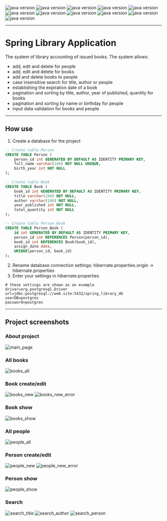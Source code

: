 ![java version](https://img.shields.io/badge/Java-19-blue)
![java version](https://img.shields.io/badge/PostgreSQL-15-blue)
![java version](https://img.shields.io/badge/Spring-5-blue)
![java version](https://img.shields.io/badge/Bootstrap-5.3-blue)
![java version](https://img.shields.io/badge/Thymeleaf-grey)
![java version](https://img.shields.io/badge/HTML-grey)
![java version](https://img.shields.io/badge/CSS-grey)
![java version](https://img.shields.io/badge/JavaScript-grey)
![java version](https://img.shields.io/badge/Maven-grey)
![java version](https://img.shields.io/badge/Tomcat-9-blue)
![java version](https://img.shields.io/badge/GitHub-grey)
___

# Spring Library Application
The system of library accounting of issued books. The system allows:
- add, edit and delete for people
- add, edit and delete for books
- add and delete books to people
- case insensitive search for title, author or people
- establishing the expiration date of a book
- pagination and sorting by title, author, year of published, quantity for books
- pagination and sorting by name or birthday for people
- input data validation for books and people
___
## How use
1. Create a database for the project

```sql
-- Create table Person
CREATE TABLE Person (
    person_id int GENERATED BY DEFAULT AS IDENTITY PRIMARY KEY,
    full_name varchar(100) NOT NULL UNIQUE,
    birth_year int NOT NULL
);

-- Create table Book
CREATE TABLE Book (
    book_id int GENERATED BY DEFAULT AS IDENTITY PRIMARY KEY,
    title varchar(100) NOT NULL,
    author varchar(100) NOT NULL,
    year_published int NOT NULL,
    total_quantity int NOT NULL
);

-- Create table Person_Book
CREATE TABLE Person_Book (
    id int GENERATED BY DEFAULT AS IDENTITY PRIMARY KEY,
    person_id int REFERENCES Person(person_id),
    book_id int REFERENCES Book(book_id),
    assign_date date,
    UNIQUE(person_id, book_id)
);
```

2. Rename database connection settings:
   hibernate.properties.origin -> hibernate.properties
3. Enter your settings in hibernate.properties
```properties
# these settings are shown as an example
driver=org.postgresql.Driver
url=jdbc:postgresql://web.site:5432/spring_library_db
userDB=postgres
password=postgres
```
___
## Project screenshots
### About project
![main_page](https://github.com/RuslanDobrov/SpringLibraryApp/assets/17269289/e2db7731-19cc-424a-a842-a9d5d1219c15)
### All books
![books_all](https://github.com/RuslanDobrov/SpringLibraryApp/assets/17269289/2fa6d99f-e2da-4cba-a7c3-436e43ec877d)
### Book create/edit
![books_new](https://github.com/RuslanDobrov/SpringLibraryApp/assets/17269289/97e1ab2c-c130-4bfb-92ac-8f741c5520ed)
![books_new_error](https://github.com/RuslanDobrov/SpringLibraryApp/assets/17269289/18eae82f-0889-4fbc-9313-aa7d634dd018)
### Book show
![books_show](https://github.com/RuslanDobrov/SpringLibraryApp/assets/17269289/9a22b2b3-f936-4e6c-8a95-cb3e1c393e97)
### All people
![people_all](https://github.com/RuslanDobrov/SpringLibraryApp/assets/17269289/46b08c38-4629-4d5d-a4aa-9a9535bce9af)
### Person create/edit
![people_new](https://github.com/RuslanDobrov/SpringLibraryApp/assets/17269289/4f892eef-b250-40b4-b69c-91edb189300b)
![people_new_error](https://github.com/RuslanDobrov/SpringLibraryApp/assets/17269289/82563b3e-b6d7-4113-92ea-026afce9995a)
### Person show
![people_show](https://github.com/RuslanDobrov/SpringLibraryApp/assets/17269289/cba63a4d-66b8-4535-8624-84eb4e7892cd)
### Search
![search_title](https://github.com/RuslanDobrov/SpringLibraryApp/assets/17269289/4063b329-4158-4d8c-a990-794a34762122)
![search_author](https://github.com/RuslanDobrov/SpringLibraryApp/assets/17269289/dcd1a764-e285-40d8-9490-e9d772b60092)
![search_person](https://github.com/RuslanDobrov/SpringLibraryApp/assets/17269289/26b49e8a-61ab-41b3-aa2d-c8b3cf39156b)

